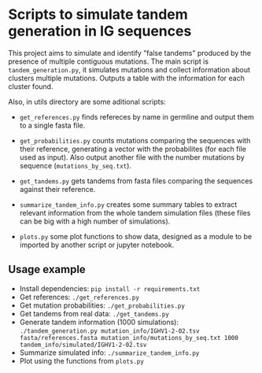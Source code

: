 # Scripts to simulate tandem generation in IG sequences

This project aims to simulate and identify "false tandems" produced by the presence of multiple contiguous mutations. The main script is `tandem_generation.py`, it simulates mutations and collect information about clusters multiple mutations. Outputs a table with the information for each cluster found.

Also, in utils directory are some aditional scripts:

- `get_references.py`  finds refereces by name in germline and output them to a single fasta file.

- `get_probabilities.py` counts mutations comparing the sequences with their reference, generating a vector with the probabilites (for each file used as input). Also output another file with the number mutations by sequence (`mutations_by_seq.txt`).

- `get_tandems.py` gets tandems from fasta files comparing the sequences against their reference.

- `summarize_tandem_info.py` creates some summary tables to extract relevant information from the whole tandem simulation files (these files can be big with a high number of simulations).

- `plots.py` some plot functions to show data, designed as a module to be imported by another script or jupyter notebook.

## Usage example

- Install dependencies: `pip install -r requirements.txt`
- Get references: `./get_references.py`
- Get mutation probabilities: `./get_probabilities.py`
- Get tandems from real data: `./get_tandems.py`
- Generate tandem information (1000 simulations): `./tandem_generation.py mutation_info/IGHV1-2-02.tsv fasta/references.fasta mutation_info/mutations_by_seq.txt 1000 tandem_info/simulated/IGHV1-2-02.tsv`
- Summarize simulated info: `./summarize_tandem_info.py`
- Plot using the functions from `plots.py`